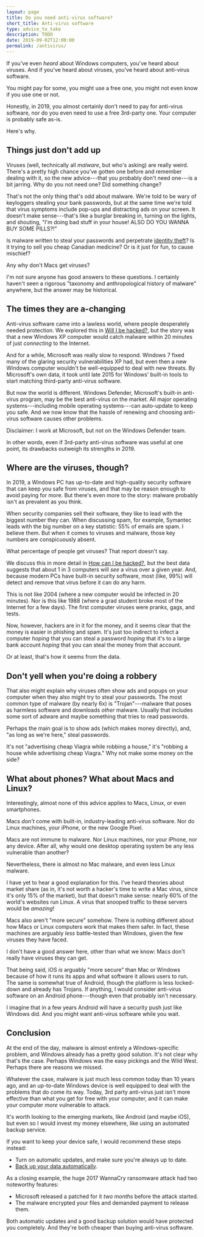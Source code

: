 ```yaml
---
layout: page
title: Do you need anti-virus software?
short_title: Anti-virus software
type: advice_to_take
description: TODO
date: 2019-09-02T12:00:00
permalink: /antivirus/
---
```


If you've even *heard* about Windows computers, you've heard about viruses. And if you've heard about viruses, you've heard about anti-virus software.

You might pay for some, you might use a free one, you might not even know if you use one or not<!-- Top Windows Defender expert: These are the threats security hasn't yet solved (most people use Defender); Why Windows Defender Antivirus is the most deployed in the enterprise; usage confusion in 2010 NCSA / Norton by Symantec Online Safety Study -->.

Honestly, in 2019, you almost certainly don't need to pay for anti-virus software, nor do you even need to use a free 3rd-party one. Your computer is probably safe as-is.

Here's why.

## Things just don't add up

Viruses (well,  technically all *malware*, but who's asking) are really weird. There's a pretty high chance you've gotten one before and remember dealing with it, so the new advice---that you probably don't need one---is a bit jarring. Why do you not need one? Did something change?

That's not the only thing that's odd about malware. We're told to be wary of keyloggers stealing your bank passwords, but at the same time we're told that virus symptoms include pop-ups and distracting ads on your screen. It doesn't make sense---that's like a burglar breaking in, turning on the lights, and shouting, "I'm doing bad stuff in your house! ALSO DO YOU WANNA BUY SOME PILLS?!"

Is malware written to steal your passwords and perpetrate [identity theft]({{site.baseurl}}/identity_theft/)? Is it trying to sell you cheap Canadian medicine? Or is it just for fun, to cause mischief<!-- Folk models -->?

<!-- graphic idea: skull & crossbones laughing, or super spy -->

Any why don't Macs get viruses?

I'm not sure anyone has good answers to these questions. I certainly haven't seen a rigorous "taxonomy and anthropological history of malware" anywhere, but the answer may be historical.

## The times they are a-changing

Anti-virus software came into a lawless world, where people desperately needed protection. We explored this in [Will I be hacked?]({{site.baseurl}}/hackers/), but the story was that a new Windows XP computer would catch malware within 20 minutes of just *connecting* to the Internet.

And for a while, Microsoft was really slow to respond. Windows 7 fixed many of the glaring security vulnerabilities XP had, but even then a new Windows computer wouldn't be well-equipped to deal with new threats. By Microsoft's own data<!-- Why Windows Defender Antivirus is the most deployed in the enterprise -->, it took until late 2015 for Windows' built-in tools to start matching third-party anti-virus software.

But now the world is different. Windows Defender, Microsoft's built-in anti-virus program, may be the best anti-virus on the market. All major operating systems---including mobile operating systems---can auto-update to keep you safe. And we now know that the hassle of renewing and choosing anti-virus software causes other problems<!-- MSIR 17; other sources about security holes -->.

<aside class="sidenote">
Disclaimer: I work at Microsoft, but not on the Windows Defender team.
</aside>

In other words, even if 3rd-party anti-virus software was useful at one point, its drawbacks outweigh its strengths in 2019.

## Where are the viruses, though?

In 2019, a Windows PC has up-to-date<!-- MSIR 22: 73% of computers protected; MSIR 19: ~3/4 always protected; MSIR 17 includes notes about expired trials --> and high-quality security software that can keep you safe from viruses, and that may be reason enough to avoid paying for more. But there's even more to the story: malware probably isn't as prevalent as you think.

When security companies sell their software, they like to lead with the biggest number they can. When discussing spam, for example, Symantec leads with the big number on a key statistic: 55% of emails are spam<!-- 2019 Internet Security Threat Report -->. I believe them. But when it comes to viruses and malware, those key numbers are conspicuously absent.

What percentage of people get viruses? That report doesn't say.

We discuss this in more detail in [How can I be hacked?]({{site.baseurl}}/how_hacked/), but the best data suggests that about 1 in 3 computers will *see* a virus over a given year. And, because modern PCs have built-in security software, most (like, 99%) will detect and remove that virus before it can do any harm.

This is not like 2004 (where a new computer would be infected in 20 minutes). Nor is this like 1988 (where a grad student broke most of the Internet for a few days<!-- Morris worm-->). The first computer viruses were pranks, gags, and tests<!-- wikipedia computer viruses; elk cloner; creeper-->.

Now, however, hackers are in it for the money, and it seems clear that the money is easier in phishing and spam. It's just too indirect to infect a computer *hoping* that you can steal a password *hoping* that it's to a large bank account *hoping* that you can steal the money from that account.

Or at least, that's how it seems from the data.

## Don't yell when you're doing a robbery

That also might explain why viruses often show ads and popups on your computer when they also might try to steal your passwords. The most common type of malware (by nearly 6x<!-- MSIR 22 -->) is "Trojan"---malware that poses as harmless software and downloads *other* malware. Usually that includes some sort of adware<!-- based off Xadupi --> and maybe something that tries to read passwords.

Perhaps the main goal is to show ads (which makes money directly), and, "as long as we're here," steal passwords.

It's not "advertising cheap Viagra while robbing a house," it's "robbing a house while advertising cheap Viagra." Why not make some money on the side?

## What about phones? What about Macs and Linux?

Interestingly, almost none of this advice applies to Macs, Linux, or even smartphones.

Macs *don't* come with built-in, industry-leading anti-virus software. Nor do Linux machines, your iPhone, or the new Google Pixel.

Macs are not immune to malware<!-- TODO cite -->. Nor Linux machines<!-- TODO cite -->, nor your iPhone<!-- TODO cite -->, nor any device<!-- TODO cite -->. After all, why would one desktop operating system be any less vulnerable than another?

Nevertheless, there is almost no Mac malware<!-- TODO cite -->, and even less Linux malware<!-- TODO cite -->.

I have yet to hear a good explanation for this. I've heard theories about market share (as in, it's not worth a hacker's time to write a Mac virus, since it's only 15% of the market<!-- statcounter -->), but that doesn't make sense: nearly 60% of the world's websites run Linux<!-- wiki: linux adoption -->. A virus that snooped traffic to these servers would be *amazing*!

Macs also aren't "more secure" somehow. There is nothing different about how Macs or Linux computers work that makes them safer. In fact, these machines are arguably *less* battle-tested than Windows, given the few viruses they have faced<!-- citation needed -->.

I don't have a good answer here, other than what we know: Macs don't really have viruses they can get<!-- TODO cite -->.

That being said, iOS *is* arguably "more secure" than Mac or Windows because of how it runs its apps and what software it allows users to run<!-- Citation: how much money the government pays for unlocks -->. The same is somewhat true of Android, though the platform is less locked-down and already has Trojans<!-- citation needed -->. If anything, I would consider anti-virus software on an Android phone---though even that probably isn't necessary.

I imagine that in a few years Android will have a security push just like Windows did. And you might want anti-virus software while you wait.

## Conclusion

At the end of the day, malware is almost entirely a Windows-specific problem, and Windows already has a pretty good solution. It's not clear why that's the case. Perhaps Windows was the easy pickings and the Wild West. Perhaps there are reasons we missed.

Whatever the case, malware is just much less common today than 10 years ago, and an up-to-date Windows device is well equipped to deal with the problems that do come its way. Today, 3rd party anti-virus just isn't more effective than what you get for free with your computer, and it can make your computer *more* vulnerable to attack<!-- https://googleprojectzero.blogspot.com/2016/06/how-to-compromise-enterprise-endpoint.html via https://fortune.com/2016/06/29/symantec-norton-vulnerability/ -->.

It's worth looking to the emerging markets, like Android (and maybe iOS), but even so I would invest my money elsewhere, like using an automated backup service. 

If you want to keep your device safe, I would recommend these steps instead:

* Turn on automatic updates, and make sure you're always up to date.
* [Back up your data automatically]({{site.baseurl}}/backups/).

As a closing example, the huge 2017 WannaCry ransomware attack<!-- wiki wannacry --> had two noteworthy features:

* Microsoft released a patched for it *two months* before the attack started.
* The malware encrypted your files and demanded payment to release them.

Both automatic updates and a good backup solution would have protected you completely. And they're both cheaper than buying anti-virus software.